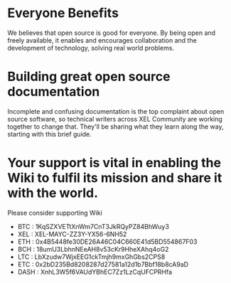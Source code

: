 <!-- TITLE: Support Wiki -->

# Everyone Benefits
We believes that open source is good for everyone. By being open and freely available, it enables and encourages collaboration and the development of technology, solving real world problems.

# Building great open source documentation

Incomplete and confusing documentation is the top complaint about open source software, so technical writers across XEL Community are working together to change that. They'll be sharing what they learn along the way, starting with this brief guide.

# Your support is vital in enabling the Wiki to fulfil its mission and share it with the world.
Please consider supporting Wiki 

* BTC   : 1KqSZXVETtXnWm7CnT3JkRQyPZ84BhWuy3   
* XEL   : XEL-MAYC-ZZ3Y-YX56-6NH52
* ETH   : 0x4B5448fe30DE26A46C04C660E41d5BD554867F03
* BCH   : 18umU3LbhnNEeAH8v53cKr9HheXAhq4oG2
* LTC    : LbXzudw7WjxEEG1ckTmjh9mxGhGbs2CPS8
* ETC    : 0x2bD235Bd8208287d27581a12d1b7Bbf18b8cA9aD
* DASH : XnhL3W5f6VAUdYBhEC7Zz1LzCqUFCPRHfa
